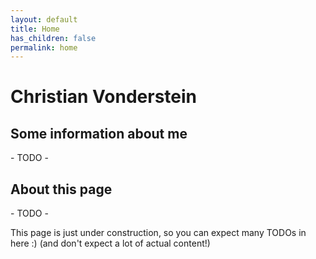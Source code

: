 ```yaml
---
layout: default
title: Home
has_children: false
permalink: home
---
```


# Christian Vonderstein

## Some information about me

\- TODO -

## About this page

\- TODO -

This page is just under construction, so you can expect many TODOs in here :)
(and don't expect a lot of actual content!)
